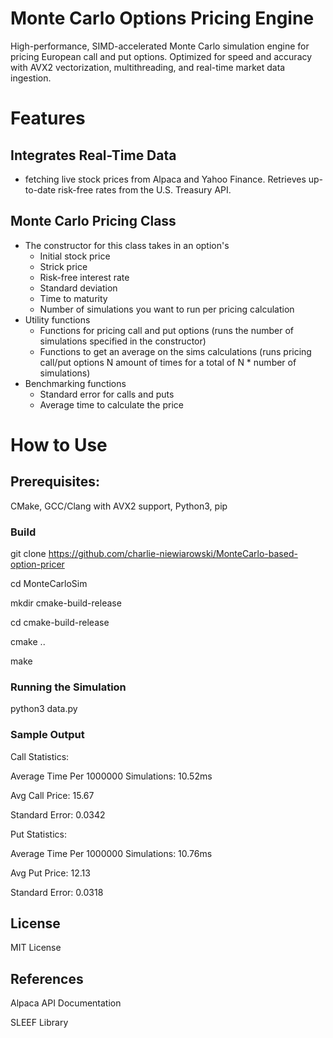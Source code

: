 # Monte Carlo Options Pricing Engine
High-performance, SIMD-accelerated Monte Carlo simulation engine for pricing European call and put options. Optimized for speed and accuracy with AVX2 vectorization, multithreading, and real-time market data ingestion.

# Features
## Integrates Real-Time Data
  - fetching live stock prices from Alpaca and Yahoo Finance. Retrieves up-to-date risk-free rates from the U.S. Treasury API.

## Monte Carlo Pricing Class
  - The constructor for this class takes in an option's
    - Initial stock price
    - Strick price
    - Risk-free interest rate
    - Standard deviation
    - Time to maturity
    - Number of simulations you want to run per pricing calculation
  - Utility functions
    - Functions for pricing call and put options (runs the number of simulations specified in the constructor)
    - Functions to get an average on the sims calculations (runs pricing call/put options N amount of times for a total of N * number of simulations)
  - Benchmarking functions
    - Standard error for calls and puts
    - Average time to calculate the price

# How to Use

## Prerequisites: 

CMake, GCC/Clang with AVX2 support, Python3, pip

### Build
git clone https://github.com/charlie-niewiarowski/MonteCarlo-based-option-pricer

cd MonteCarloSim

mkdir cmake-build-release

cd cmake-build-release

cmake ..

make


### Running the Simulation
python3 data.py

### Sample Output
Call Statistics:

Average Time Per 1000000 Simulations: 10.52ms

Avg Call Price: 15.67

Standard Error: 0.0342


Put Statistics:

Average Time Per 1000000 Simulations: 10.76ms

Avg Put Price: 12.13

Standard Error: 0.0318

## License
MIT License

## References
Alpaca API Documentation

SLEEF Library

